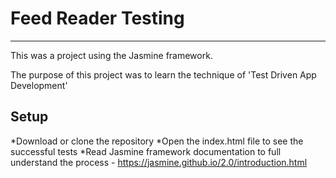 # Feed Reader Testing
------------------------------------
This was a project using the Jasmine framework.

The purpose of this project was to learn the technique of 'Test Driven App Development'

## Setup

*Download or clone the repository
*Open the index.html file to see the successful tests
*Read Jasmine framework documentation to full understand the process
    - https://jasmine.github.io/2.0/introduction.html


